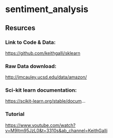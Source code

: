 # sentiment_analysis
## Resurces
### Link to Code & Data: 
https://github.com/keithgalli/sklearn

### Raw Data download:
http://jmcauley.ucsd.edu/data/amazon/

### Sci-kit learn documentation:
https://scikit-learn.org/stable/docum...

### Tutorial 
https://www.youtube.com/watch?v=M9Itm95JzL0&t=3310s&ab_channel=KeithGalli
